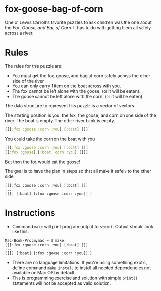 # fox-goose-bag-of-corn

One of Lewis Carroll's favorite puzzles to ask children was the one
about the _Fox, Goose, and Bag of Corn_.  It has to do with getting
them all safely across a river.

# Rules

The rules for this puzzle are:

- You must get the fox, goose, and bag of corn safely across the other side of the river
- You can only carry 1 item on the boat across with you.
- The fox cannot be left alone with the goose, (or it will be eaten).
- The goose cannot be left alone with the corn, (or it will be eaten).

The data structure to represent this puzzle is a vector of vectors.

The starting position is you, the fox, the goose, and corn on one side of the river. The boat is empty. The other river bank is empty.

```clojure
[[[:fox :goose :corn :you] [:boat] []]]
```

You could take the corn on the boat with you

```clojure
[[[:fox :goose :corn :you] [:boat] []]
[[:fox :goose] [:boat :corn :you] []]]
```

But then the fox would eat the goose!

The goal is to have the plan in steps so that all make it safely to the other side

```
[[[:fox :goose :corn :you] [:boat] []]
...
[[[] [:boat] [:fox :goose :corn :you]]]]
```

# Instructions

- Command `make` will print program output to `stdout`. Output should look like this:
```
Mac-Book-Pro:mymac ~ $ make
[[[:fox :goose :corn :you] [:boat] []]
...
[[[] [:boat] [:fox :goose :corn :you]]]]
```
- There are no language limitations. If you're using something exotic, define 
command `make install` to install all needed dependencies not available on Mac OS 
by default.  
- This is programming exercise and solution with simple `print()` statements will not 
be accepted as valid solution.
